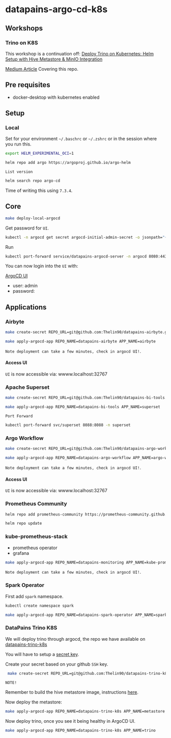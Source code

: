 # datapains-argo-cd-k8s

## Workshops

### Trino on K8S
This workshop is a continuation off: [Deploy Trino on Kubernetes: Helm Setup with Hive Metastore & MinIO Integration](https://medium.com/@simon.thelin90/trino-minio-metastore-workshop-kubernetes-dbede7b1eca1)

[Medium Article](https://medium.com/@simon.thelin90/second-edition-argocd-deploy-trino-on-kubernetes-helm-setup-with-hive-metastore-minio-768e51fe84f7) Covering this repo.

## Pre requisites

* docker-desktop with kubernetes enabled

## Setup

### Local

Set for your environment `~/.baschrc` or `~/.zshrc` or in the session where you run this.

```bash
export HELM_EXPERIMENTAL_OCI=1
```

```bash
helm repo add argo https://argoproj.github.io/argo-helm
```

`List version`
```bash
helm search repo argo-cd
```

Time of writing this using `7.3.4`.

## Core
```bash
make deploy-local-argocd 
```

Get password for `UI`.
```bash
kubectl -n argocd get secret argocd-initial-admin-secret -o jsonpath="{.data.password}" | base64 -d
```

Run
```bash
kubectl port-forward service/datapains-argocd-server -n argocd 8080:443
```

You can now login into the `UI` with:

[ArgoCD UI](localhost:8080)
* user: admin
* password: <output from get secret above>

## Applications

### Airbyte

```bash
make create-secret REPO_URL=git@github.com:Thelin90/datapains-airbyte.git SECRET_NAME=datapains-airbyte-creds SSH_KEY_PATH=<path-to-id_rsa>
```

```bash
make apply-argocd-app REPO_NAME=datapains-airbyte APP_NAME=airbyte
```

`Note deployment can take a few minutes, check in argocd UI!`.

#### Access UI
`UI` is now accessible via: wwww.localhost:32767

### Apache Superset

```bash
make create-secret REPO_URL=git@github.com:Thelin90/datapains-bi-tools.git SECRET_NAME=datapains-bi-tools-creds SSH_KEY_PATH=<path-to-id_rsa>
```

```bash
make apply-argocd-app REPO_NAME=datapains-bi-tools APP_NAME=superset
```

`Port Forward`

```bash
kubectl port-forward svc/superset 8088:8088 -n superset
```

### Argo Workflow

```bash
make create-secret REPO_URL=git@github.com:Thelin90/datapains-argo-workflow.git SECRET_NAME=datapains-argo-workflow-creds SSH_KEY_PATH=<path-to-id_rsa>
```

```bash
make apply-argocd-app REPO_NAME=datapains-argo-workflow APP_NAME=argo-workflow
```

`Note deployment can take a few minutes, check in argocd UI!`.

#### Access UI
`UI` is now accessible via: wwww.localhost:32767

### Prometheus Community

```bash
helm repo add prometheus-community https://prometheus-community.github.io/helm-charts
```

```bash
helm repo update
```

### kube-prometheus-stack

* prometheus operator
* grafana

```bash
make apply-argocd-app REPO_NAME=datapains-monitoring APP_NAME=kube-prometheus-stack
```

`Note deployment can take a few minutes, check in argocd UI!`.

### Spark Operator

First add `spark` namespace.

```bash
kubectl create namespace spark
```

```bash
make apply-argocd-app REPO_NAME=datapains-spark-operator APP_NAME=spark-operator
```

### DataPains Trino K8S

We will deploy trino through argocd, the repo we have available on [datapains-trino-k8s](https://github.com/Thelin90/datapains-trino-k8s)

You will have to setup a [secret key](https://docs.github.com/en/authentication/connecting-to-github-with-ssh/generating-a-new-ssh-key-and-adding-it-to-the-ssh-agent).

Create your secret based on your github `SSH` key.
```bash
 make create-secret REPO_URL=git@github.com:Thelin90/datapains-trino-k8s.git SECRET_NAME=datapains-trino-k8s-creds SSH_KEY_PATH=<path-to-id_rsa>
 ```

`NOTE!`

Remember to build the hive metastore image, instructions [here](https://github.com/Thelin90/datapains-trino-k8s/tree/main?tab=readme-ov-file#docker).

Now deploy the metastore:
```bash
make apply-argocd-app REPO_NAME=datapains-trino-k8s APP_NAME=metastore
```

Now deploy trino, once you see it being healthy in ArgoCD UI.
```bash
make apply-argocd-app REPO_NAME=datapains-trino-k8s APP_NAME=trino
```
